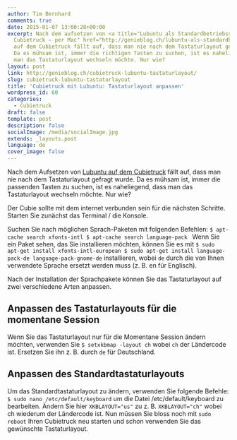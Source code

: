 ```yaml
---
author: Tim Bernhard
comments: true
date: 2015-01-07 13:00:28+00:00
excerpt: Nach dem aufsetzen von <a title="Lubuntu als Standardbetriebssystem auf dem
  Cubietruck – per Mac" href="http://genieblog.ch/lubuntu-als-standardbetriebssystem-auf-dem-cubietruck-per-mac/">Lubuntu</a>
  auf dem Cubietruck fällt auf, dass man nie nach dem Tastaturlayout gefragt wird.
  Da es mühsam ist, immer die richtigen Tasten zu suchen, ist es naheliegend, dass
  man das Tastaturlayout wechseln möchte. Nur wie?
layout: post
link: http://genieblog.ch/cubietruck-lubuntu-tastaturlayout/
slug: cubietruck-lubuntu-tastaturlayout
title: 'Cubietruck mit Lubuntu: Tastaturlayout anpassen'
wordpress_id: 60
categories:
  - Cubietruck
draft: false
template: post
description: false
socialImage: /media/socialImage.jpg
extends: _layouts.post
language: de
cover_image: false
---
```


Nach dem Aufsetzen von [Lubuntu auf dem Cubietruck](http://genieblog.ch/lubuntu-als-standardbetriebssystem-auf-dem-cubietruck-per-mac/) fällt auf, dass man nie nach dem Tastaturlayout gefragt wurde. Da es mühsam ist, immer die passenden Tasten zu suchen, ist es naheliegend, dass man das Tastaturlayout wechseln möchte. Nur wie?

Der Cubie sollte mit dem internet verbunden sein für die nächsten Schritte. 
Starten Sie zunächst das Terminal / die Konsole.

Suchen Sie nach möglichen Sprach-Paketen mit folgenden Befehlen:
`$ apt-cache search xfonts-intl
$ apt-cache search language-pack
`
Wenn Sie ein Paket sehen, das Sie installieren möchten, können Sie es mit `$ sudo apt-get install xfonts-intl-european
$ sudo apt-get install language-pack-de language-pack-gnome-de` installieren, wobei `de` durch die von Ihnen verwendete Sprache ersetzt werden muss (z. B. en für Englisch). 

Nach der Installation der Sprachpakete können Sie das Tastaturlayout auf zwei verschiedene Arten anpassen.


## Anpassen des Tastaturlayouts für die momentane Session


Wenn Sie das Tastaturlayout nur für die Momentane Session ändern möchten, verwenden Sie `$ setxkbmap -layout ch` wobei `ch` der Ländercode ist. Ersetzen Sie ihn z. B. durch `de` für Deutschland.


## Anpassen des Standardtastaturlayouts


Um das Standardtastaturlayout zu ändern, verwenden Sie folgende Befehle:
`$ sudo nano /etc/default/keyboard`
um die Datei /etc/default/keyboard zu bearbeiten. Ändern Sie hier `XKBLAYOUT="us"` zu z. B. `XKBLAYOUT="ch"` wobei ch wiederum der Ländercode ist.
Nun müssen Sie bloss noch mit `sudo reboot` Ihren Cubietruck neu starten und schon verwenden Sie das gewünschte Tastaturlayout.
